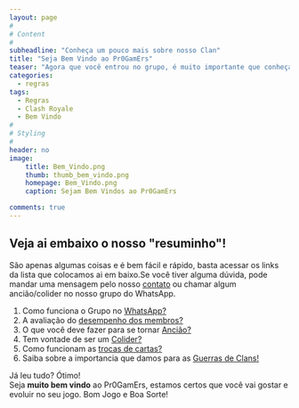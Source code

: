 ```yaml
---
layout: page
#
# Content
#
subheadline: "Conheça um pouco mais sobre nosso Clan"
title: "Seja Bem Vindo ao Pr0GamErs"
teaser: "Agora que você entrou no grupo, é muito importante que conheça as regras do Clan, do grupo no WhatsApp e como você pode fazer para conseguir patente de ancião ou colider. Desta forma, fizemos um resumo bem rápido pra vc entender tudo. "
categories:
  - regras
tags:
  - Regras
  - Clash Royale
  - Bem Vindo
#
# Styling
#
header: no
image:
    title: Bem_Vindo.png    
    thumb: thumb_bem_vindo.png
    homepage: Bem_Vindo.png    
    caption: Sejam Bem Vindos ao Pr0GamErs

comments: true    
---
```


## Veja ai embaixo o nosso "resuminho"!

São apenas algumas coisas e é bem fácil e rápido, basta acessar os links da lista que colocamos ai em baixo.Se você tiver alguma dúvida, pode mandar uma mensagem pelo nosso <a href="{{ site.url }}{{ site.baseurl }}/contato" target="_blank">contato</a> ou chamar algum ancião/colider no nosso grupo do WhatsApp.
<br>

<ol>
  
  <li>Como funciona o Grupo no <a href="{{ site.url }}{{ site.baseurl }}/regras/grupo_no_whatsapp" target="_blank">WhatsApp?</a></li>
  <li>A avaliação do <a href="{{ site.url }}{{ site.baseurl }}/regras/indice_de_merito" target="_blank">desempenho dos membros?</a></li>
  <li>O que você deve fazer para se tornar <a href="{{ site.url }}{{ site.baseurl }}/regras/como_ser_anciao" target="_blank">Ancião?</a></li>
  <li>Tem vontade de ser um <a href="{{ site.url }}{{ site.baseurl }}/regras/colider" target="_blank">Colider?</a></li>
  <li>Como funcionam as <a href="{{ site.url }}{{ site.baseurl }}/regras/Trocas" target="_blank">trocas de cartas?</a> </li>
  <li>Saiba sobre a importancia que damos para as <a href="{{ site.url }}{{ site.baseurl }}/regras/guerra_de_clans" target="_blank">Guerras de Clans!</a></li>

</ol>

Já leu tudo? Ótimo!<br>
Seja <strong>muito bem vindo</strong> ao Pr0GamErs, estamos certos que você vai gostar e evoluir no seu jogo.
Bom Jogo e Boa Sorte!
